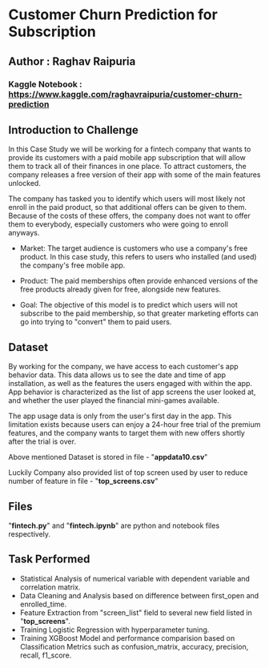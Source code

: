 # Customer Churn Prediction for Subscription

## Author : Raghav Raipuria

### Kaggle Notebook : https://www.kaggle.com/raghavraipuria/customer-churn-prediction

## Introduction to Challenge
In this Case Study we will be working for a fintech company that wants to provide its customers with a paid mobile app subscription that will allow them to track all of their finances in one place. To attract customers, the company releases a free version of their app with some of the main features unlocked.

The company has tasked you to identify which users will most likely not enroll in the paid product, so that additional offers can be given to them. Because of the costs of these offers, the company does not want to offer them to everybody, especially customers who were going to enroll anyways.

* Market: The target audience is customers who use a company's free product. In this case study, this refers to users who installed (and used) the company's free mobile app.

* Product: The paid memberships often provide enhanced versions of the free products already given for free, alongside new features.

* Goal: The objective of this model is to predict which users will not subscribe to the paid membership, so that greater marketing efforts can go into trying to "convert" them to paid users.

## Dataset
By working for the company, we have access to each customer's app behavior data. This data allows us to see the date and time of app installation, as well as the features the users engaged with within the app. App behavior is characterized as the list of app screens the user looked at, and whether the user played the financial mini-games available.

The app usage data is only from the user's first day in the app. This limitation exists because users can enjoy a 24-hour free trial of the premium features, and the company wants to target them with new offers shortly after the trial is over.

Above mentioned Dataset is stored in file - "**appdata10.csv**"

Luckily Company also provided list of top screen used by user to reduce number of feature in file - "**top_screens.csv**"

## Files
"**fintech.py**" and "**fintech.ipynb**" are python and notebook files respectively.


## Task Performed
* Statistical Analysis of numerical variable with dependent variable and correlation matrix.
* Data Cleaning and Analysis based on difference between first_open and enrolled_time.
* Feature Extraction from "screen_list" field to several new field listed in "**top_screens**".
* Training Logistic Regression with hyperparameter tuning.
* Training XGBoost Model and performance comparision based on Classification Metrics such as confusion_matrix, accuracy, precision, recall, f1_score.

